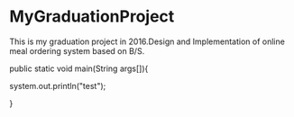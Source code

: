 # MyGraduationProject
This is my graduation project in 2016.Design and Implementation of online meal ordering system  based on  B/S.



public static void main(String args[]){

  system.out.println("test");

}

